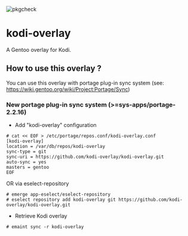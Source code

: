![pkgcheck](https://github.com/kodi-overlay/kodi-overlay/actions/workflows/pkgcheck.yaml/badge.svg)

# kodi-overlay
A Gentoo overlay for Kodi.

## How to use this overlay ?
You can use this overlay with portage plug-in sync system (see: https://wiki.gentoo.org/wiki/Project:Portage/Sync)

### New portage plug-in sync system (>=sys-apps/portage-2.2.16)

- Add "kodi-overlay" configuration
```
# cat << EOF > /etc/portage/repos.conf/kodi-overlay.conf
[kodi-overlay]
location = /var/db/repos/kodi-overlay
sync-type = git
sync-uri = https://github.com/kodi-overlay/kodi-overlay.git
auto-sync = yes
masters = gentoo
EOF
```

OR via eselect-repository

```
# emerge app-eselect/eselect-repository
# eselect repository add kodi-overlay git https://github.com/kodi-overlay/kodi-overlay.git
```

- Retrieve Kodi overlay

```
# emaint sync -r kodi-overlay
```
